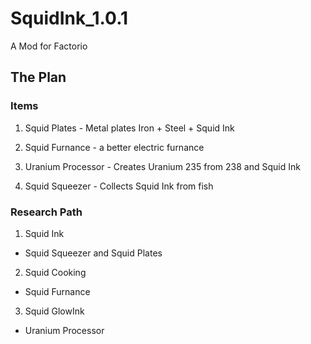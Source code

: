 # SquidInk_1.0.1

A Mod for Factorio

## The Plan

### Items

1. Squid Plates - Metal plates Iron + Steel + Squid Ink

2. Squid Furnance - a better electric furnance

3. Uranium Processor - Creates Uranium 235 from 238 and Squid Ink

4. Squid Squeezer - Collects Squid Ink from fish

### Research Path

1. Squid Ink

  - Squid Squeezer and Squid Plates

2. Squid Cooking

  - Squid Furnance
  
3. Squid GlowInk

  - Uranium Processor
